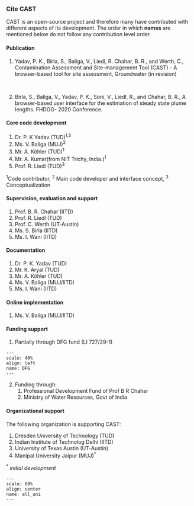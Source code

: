 ### Cite CAST


CAST is an open-source project and therefore many have contributed with different aspects of its development. The order in which **names** are mentioned below do not follow any contribution level order. 

#### Publication ####

1. Yadav, P. K., Birla, S., Baliga, V., Liedl, R. Chahar, B. R., and Werth, C., Contamination Assessment and Site-management Tool (CAST) - A browser-based tool for site assessment, Groundwater (in revision)

 <br>
   
2. Birla, S., Baliga, V., Yadav, P. K., Soni, V., Liedl, R., and Chahar, B. R.,  A browser-based user interface for the estimation of steady state plume lengths. FHDGG- 2020 Conference.


#### Core code development #### 

1. Dr. P. K Yadav (TUD)<sup>1,3</sup>
2. Ms. V. Baliga (MUJ)<sup>2</sup>
3. Mr. A. Köhler (TUD)<sup>1</sup>
4. Mr. A. Kumar(from NIT Trichy, India.)<sup>1</sup>
5. Prof. R. Liedl (TUD)<sup>3</sup>

<sup>1</sup>Code contributor, <sup>2</sup> Main code developer and interface concept, <sup>3</sup> Conceptualization

#### Supervision, evaluation and support #### 

1. Prof. B. R. Chahar (IITD)
2. Prof. R. Liedl (TUD)
3. Prof. C. Werth (UT-Austin)
4. Ms.   S. Birla (IITD)
5. Ms.   I. Wani (IITD)


#### Documentation

1. Dr. P. K. Yadav (TUD)
2. Mr. K. Aryal (TUD)
3. Mr. A. Köhler (TUD)
4. Ms. V. Baliga (MUJ/IITD)
5. Ms. I. Wani (IITD)

#### Online implementation 

1. Ms. V. Baliga (MUJ/IITD)


#### Funding support ####

1. Partially through DFG fund (LI 727/29-1)   

```{figure} images/DFG.png
---
scale: 40%
align: left
name: DFG
---

```

2. Funding through:</br>
     1. Professional Development Fund of Prof B R Chahar</br>
     2. Ministry of Water Resources, Govt of India


#### Organizational support

The following organization is supporting CAST:

1. Dresden University of Technology (TUD)
2. Indian Institute of Technolog Delhi (IITD)
3. University of Texas Austin (UT-Austin)
4. Manipal University Jaipur (MUJ)<sup>*</sup>

<sup>*</sup> _initial development_

```{figure} images/alluni.png
---
scale: 60%
align: center
name: all_uni
---

```